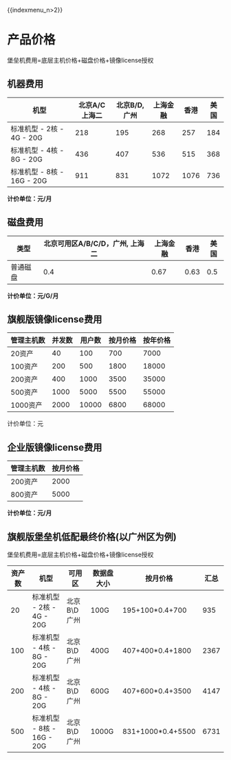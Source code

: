 {{indexmenu_n>2}}

# 产品价格

堡垒机费用=底层主机价格+磁盘价格+镜像license授权

## 机器费用

| 机型                    | 北京A/C 上海二 | 北京B/D,广州 | 上海金融 | 香港   | 美国  |
| --------------------- | --------- | -------- | ---- | ---- | --- |
| 标准机型 - 2核 - 4G - 20G  | 218       | 195      | 268  | 257  | 184 |
| 标准机型 - 4核 - 8G - 20G  | 436       | 407      | 536  | 515  | 368 |
| 标准机型 - 8核 - 16G - 20G | 911       | 831      | 1072 | 1076 | 736 |

**计价单位：元/月**

## 磁盘费用

| 类型   | 北京可用区A/B/C/D，广州, 上海二 | 上海金融 | 香港   | 美国  |
| ---- | -------------------- | ---- | ---- | --- |
| 普通磁盘 | 0.4                  | 0.67 | 0.63 | 0.5 |

**计价单位：元/G/月**

## 旗舰版镜像license费用

| 管理主机数  | 并发数  | 用户数   | 按月价格 | 按年价格  |
| ------ | ---- | ----- | ---- | ----- |
| 20资产   | 40   | 100   | 700  | 7000  |
| 100资产  | 200  | 500   | 1800 | 18000 |
| 200资产  | 400  | 1000  | 3500 | 35000 |
| 500资产  | 1000 | 5000  | 5500 | 55000 |
| 1000资产 | 2000 | 10000 | 6800 | 68000 |

计价单位：元

## 企业版镜像license费用

| 管理主机数 | 按月价格 |
| ----- | ---- |
| 200资产 | 2000 |
| 800资产 | 5000 |

**计价单位：元/<wrap em>月</wrap>**



## 旗舰版堡垒机低配最终价格(以广州区为例)

堡垒机费用=底层主机价格+磁盘价格+镜像license授权

| 资产数 | 机型                    | 可用区       | 数据盘大小 | 按月价格  | 汇总 |
| --- | --------------------- | --------- | ----- | ---- |---- |
| 20  | 标准机型 - 2核 - 4G - 20G  | 北京B\\D 广州 | 100G  | 195+100*0.4+700  |935  |
| 100 | 标准机型 - 4核 - 8G - 20G  | 北京B\\D 广州 | 400G  | 407+400*0.4+1800 |2367  |
| 200 | 标准机型 - 4核 - 8G - 20G  | 北京B\\D 广州 | 600G  | 407+600*0.4+3500 |4147  |
| 500 | 标准机型 - 8核 - 16G - 20G | 北京B\\D 广州 | 1000G | 831+1000*0.4+5500 |6731  |


